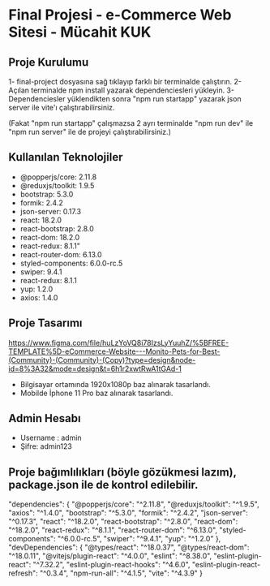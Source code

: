 # Final Projesi - e-Commerce Web Sitesi - Mücahit KUK

## Proje Kurulumu

1- final-project dosyasına sağ tıklayıp farklı bir terminalde çalıştırın.
2- Açılan terminalde npm install yazarak dependenciesleri yükleyin.
3- Dependenciesler yüklendikten sonra "npm run startapp" yazarak json server ile vite'ı çalıştırabilirsiniz.

(Fakat "npm run startapp" çalışmazsa 2 ayrı terminalde "npm run dev" ile "npm run server" ile de projeyi çalıştırabilirsiniz.)

## Kullanılan Teknolojiler

- @popperjs/core: 2.11.8
- @reduxjs/toolkit: 1.9.5
- bootstrap: 5.3.0
- formik: 2.4.2
- json-server: 0.17.3
- react: 18.2.0
- react-bootstrap: 2.8.0
- react-dom: 18.2.0
- react-redux: 8.1.1"
- react-router-dom: 6.13.0
- styled-components: 6.0.0-rc.5
- swiper: 9.4.1
- react-redux: 8.1.1
- yup: 1.2.0
- axios: 1.4.0

## Proje Tasarımı

<https://www.figma.com/file/huLzYoVQ8i78IzsLyYuuhZ/%5BFREE-TEMPLATE%5D-eCommerce-Website---Monito-Pets-for-Best-(Community)-(Community)-(Copy)?type=design&node-id=8%3A32&mode=design&t=6h1r2xwtRwA1tGAd-1>

- Bilgisayar ortamında 1920x1080p baz alınarak tasarlandı.
- Mobilde İphone 11 Pro baz alınarak tasarlandı.

## Admin Hesabı

- Username : admin
- Şifre: admin123

## Proje bağımlılıkları (böyle gözükmesi lazım), package.json ile de kontrol edilebilir.

"dependencies": {
    "@popperjs/core": "^2.11.8",
    "@reduxjs/toolkit": "^1.9.5",
    "axios": "^1.4.0",
    "bootstrap": "^5.3.0",
    "formik": "^2.4.2",
    "json-server": "^0.17.3",
    "react": "^18.2.0",
    "react-bootstrap": "^2.8.0",
    "react-dom": "^18.2.0",
    "react-redux": "^8.1.1",
    "react-router-dom": "^6.13.0",
    "styled-components": "^6.0.0-rc.5",
    "swiper": "^9.4.1",
    "yup": "^1.2.0"
  },
  "devDependencies": {
    "@types/react": "^18.0.37",
    "@types/react-dom": "^18.0.11",
    "@vitejs/plugin-react": "^4.0.0",
    "eslint": "^8.38.0",
    "eslint-plugin-react": "^7.32.2",
    "eslint-plugin-react-hooks": "^4.6.0",
    "eslint-plugin-react-refresh": "^0.3.4",
    "npm-run-all": "^4.1.5",
    "vite": "^4.3.9"
  }
